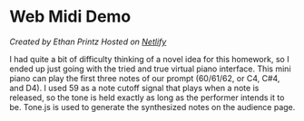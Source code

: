 # Web Midi Demo

*Created by Ethan Printz*
*Hosted on [Netlify](https://webmidi.netlify.app)*

I had quite a bit of difficulty thinking of a novel idea for this homework, so I ended up just going with the tried and true virtual piano interface. This mini piano can play the first three notes of our prompt (60/61/62, or C4, C#4, and D4). I used 59 as a note cutoff signal that plays when a note is released, so the tone is held exactly as long as the performer intends it to be. Tone.js is used to generate the synthesized notes on the audience page.